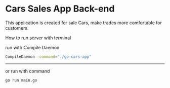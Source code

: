 # Cars Sales App Back-end

This application is created for sale Cars, make trades more comfortable for customers.

How to run server with terminal

run with Compile Daemon
```bash
CompileDaemon -command="./go-cars-app"
```
---
or run with command
```bash
go run main.go
```